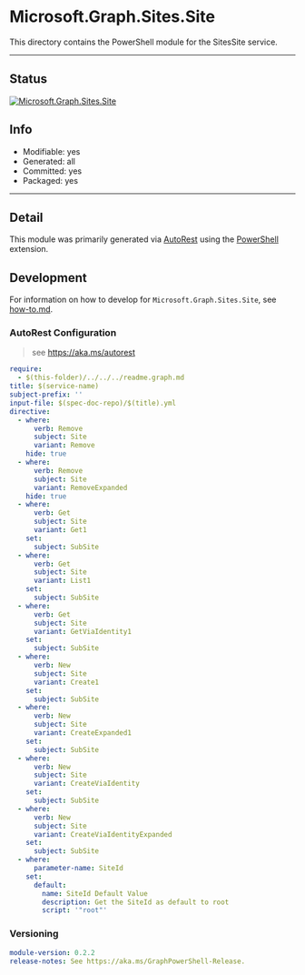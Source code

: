 <!-- region Generated -->
# Microsoft.Graph.Sites.Site
This directory contains the PowerShell module for the SitesSite service.

---
## Status
[![Microsoft.Graph.Sites.Site](https://img.shields.io/powershellgallery/v/Microsoft.Graph.Sites.Site.svg?style=flat-square&label=Microsoft.Graph.Sites.Site "Microsoft.Graph.Sites.Site")](https://www.powershellgallery.com/packages/Microsoft.Graph.Sites.Site/)

## Info
- Modifiable: yes
- Generated: all
- Committed: yes
- Packaged: yes

---
## Detail
This module was primarily generated via [AutoRest](https://github.com/Azure/autorest) using the [PowerShell](https://github.com/Azure/autorest.powershell) extension.

## Development
For information on how to develop for `Microsoft.Graph.Sites.Site`, see [how-to.md](how-to.md).
<!-- endregion -->

### AutoRest Configuration

> see https://aka.ms/autorest

``` yaml
require:
  - $(this-folder)/../../../readme.graph.md
title: $(service-name)
subject-prefix: ''
input-file: $(spec-doc-repo)/$(title).yml
directive:
  - where:
      verb: Remove
      subject: Site
      variant: Remove
    hide: true
  - where:
      verb: Remove
      subject: Site
      variant: RemoveExpanded
    hide: true
  - where:
      verb: Get
      subject: Site
      variant: Get1
    set:
      subject: SubSite
  - where:
      verb: Get
      subject: Site
      variant: List1
    set:
      subject: SubSite
  - where:
      verb: Get
      subject: Site
      variant: GetViaIdentity1
    set:
      subject: SubSite
  - where:
      verb: New
      subject: Site
      variant: Create1
    set:
      subject: SubSite
  - where:
      verb: New
      subject: Site
      variant: CreateExpanded1
    set:
      subject: SubSite
  - where:
      verb: New
      subject: Site
      variant: CreateViaIdentity
    set:
      subject: SubSite
  - where:
      verb: New
      subject: Site
      variant: CreateViaIdentityExpanded
    set:
      subject: SubSite
  - where:
      parameter-name: SiteId
    set:
      default:
        name: SiteId Default Value
        description: Get the SiteId as default to root
        script: '"root"'
```
### Versioning

``` yaml
module-version: 0.2.2
release-notes: See https://aka.ms/GraphPowerShell-Release.
```
